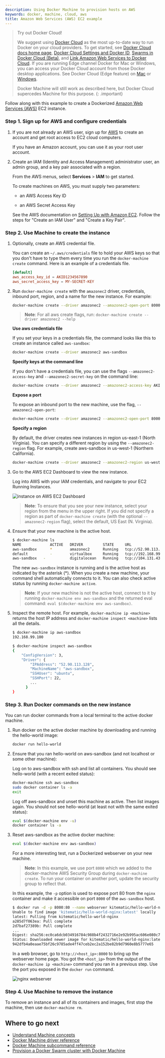 ```yaml
---
description: Using Docker Machine to provision hosts on AWS
keywords: docker, machine, cloud, aws
title: Amazon Web Services (AWS) EC2 example
---
```


> Try out Docker Cloud!
>
> We suggest using [Docker Cloud](https://cloud.docker.com/) as the
most up-to-date way to run Docker on your cloud providers. To get started, see
[Docker Cloud docs home page](/docker-cloud/index.md), [Docker Cloud Settings
and Docker ID](/docker-cloud/dockerid.md), [Swarms in Docker Cloud
(Beta)](/docker-cloud/cloud-swarm/index.md), and [Link Amazon Web Services to
Docker Cloud](/docker-cloud/cloud-swarm/link-aws-swarm.md). If you are running
Edge channel Docker for Mac or Windows, you can access your Docker Cloud account
from those Docker desktop applications. See Docker Cloud (Edge feature) on
[Mac](/docker-for-mac/index.md#docker-cloud-edge-feature) or
[Windows](/docker-for-windows/index.md#docker-cloud-edge-feature).
>
> Docker Machine will still work as described here, but Docker Cloud
supercedes Machine for this purpose.
{: .important}

Follow along with this example to create a Dockerized [Amazon Web Services (AWS)](https://aws.amazon.com/) EC2 instance.

### Step 1. Sign up for AWS and configure credentials

1.  If you are not already an AWS user, sign up for [AWS](https://aws.amazon.com/) to create an account and get root access to EC2 cloud computers.

    If you have an Amazon account, you can use it as your root user account.

2.  Create an IAM (Identity and Access Management) administrator user, an admin group, and a key pair associated with a region.

    From the AWS menus, select **Services** > **IAM** to get started.

    To create machines on AWS, you must supply two parameters:

    * an AWS Access Key ID

    * an AWS Secret Access Key

    See the AWS documentation on [Setting Up with Amazon EC2](http://docs.aws.amazon.com/AWSEC2/latest/UserGuide/get-set-up-for-amazon-ec2.html). Follow the steps for "Create an IAM User" and "Create a Key Pair".

### Step 2. Use Machine to create the instance

1.  Optionally, create an AWS credential file.

    You can create an `~/.aws/credentials` file to hold your AWS keys so that
    you don't have to type them every time you run the `docker-machine create`
    command. Here is an example of a credentials file.

    ```conf
    [default]
    aws_access_key_id = AKID1234567890
    aws_secret_access_key = MY-SECRET-KEY
    ```

2.  Run `docker-machine create` with the `amazonec2` driver, credentials, inbound
    port, region, and a name for the new instance. For example:

    ```bash
    docker-machine create --driver amazonec2 --amazonec2-open-port 8000 --amazonec2-region us-west-1 aws-sandbox
    ```

    > **Note**: For all aws create flags, run: `docker-machine create --driver amazonec2 --help`

    **Use aws credentials file**

    If you set your keys in a credentials file, the command looks like this to
    create an instance called `aws-sandbox`:

    ```bash
    docker-machine create --driver amazonec2 aws-sandbox
    ```

    **Specify keys at the command line**

    If you don't have a credentials file, you can use the flags
    `--amazonec2-access-key` and `--amazonec2-secret-key` on the command line:

    ```bash
    docker-machine create --driver amazonec2 --amazonec2-access-key AKI******* --amazonec2-secret-key 8T93C*******  aws-sandbox
    ```

    **Expose a port**

    To expose an inbound port to the new machine, use the flag, `--amazonec2-open-port`:

    ```bash
    docker-machine create --driver amazonec2 --amazonec2-open-port 8000 aws-sandbox
    ```

    **Specify a region**

    By default, the driver creates new instances in region us-east-1 (North
    Virginia). You can specify a different region by using the
    `--amazonec2-region` flag. For example, create aws-sandbox in us-west-1
    (Northern California).

    ```bash
    docker-machine create --driver amazonec2 --amazonec2-region us-west-1 aws-sandbox
    ```

3.  Go to the AWS EC2 Dashboard to view the new instance.

    Log into AWS with your IAM credentials, and navigate to your EC2 Running Instances.

    ![instance on AWS EC2 Dashboard](../img/aws-instance-east.png)

    > **Note**: To ensure that you see your new instance, select your region from
    > the menu in the upper right. If you did not specify a region as part of
    > `docker-machine create` (with the optional `--amazonec2-region` flag), select
    > the default, US East (N. Virginia).

4.  Ensure that your new machine is the active host.

    ```bash
    $ docker-machine ls
    NAME             ACTIVE   DRIVER         STATE     URL                         SWARM   DOCKER        ERRORS
    aws-sandbox      *        amazonec2      Running   tcp://52.90.113.128:2376            v1.10.0
    default          -        virtualbox     Running   tcp://192.168.99.100:2376           v1.10.0-rc4
    aws-sandbox   -           digitalocean   Running   tcp://104.131.43.236:2376           v1.9.1
    ```

    The new `aws-sandbox` instance is running and is the active host as
    indicated by the asterisk (\*). When you create a new machine, your command
    shell automatically connects to it. You can also check active status by
    running `docker-machine active`.

    > **Note**: If your new machine is not the active host, connect to it by
    running `docker-machine env aws-sandbox` and the returned eval command:
    `eval $(docker-machine env aws-sandbox)`.

5. Inspect the remote host. For example, `docker-machine ip <machine>` returns
the host IP address and `docker-machine inspect <machine>` lists all the
details.

    ```bash
    $ docker-machine ip aws-sandbox
    192.168.99.100

    $ docker-machine inspect aws-sandbox
    {
        "ConfigVersion": 3,
        "Driver": {
            "IPAddress": "52.90.113.128",
            "MachineName": "aws-sandbox",
            "SSHUser": "ubuntu",
            "SSHPort": 22,
            ...
          }
    }
    ```

### Step 3. Run Docker commands on the new instance
You can run docker commands from a local terminal to the active docker machine.

1.  Run docker on the active docker machine by downloading and running the
hello-world image:

    ```bash
    docker run hello-world
    ```

2. Ensure that you ran hello-world on aws-sandbox (and not localhost or some
other machine):

    Log on to aws-sandbox with ssh and list all containers. You should see
    hello-world (with a recent exited status):

    ```bash
    docker-machine ssh aws-sandbox
    sudo docker container ls -a
    exit
    ```

    Log off aws-sandbox and unset this machine as active. Then list images
    again. You should not see hello-world (at least not with the same exited
    status):

    ```bash
    eval $(docker-machine env -u)
    docker container ls -a
    ```
    
3. Reset aws-sandbox as the active docker machine:

    ```bash
    eval $(docker-machine env aws-sandbox)
    ```

    For a more interesting test, run a Dockerized webserver on your new machine.

    > **Note**: In this example, we use port `8000` which we added to the
    > docker-machine AWS Security Group during `docker-machine create`. To run your
    > container on another port, update the security group to reflect that.

    In this example, the `-p` option is used to expose port 80 from the `nginx`
    container and make it accessible on port `8000` of the `aws-sandbox` host.

    ```bash
    $ docker run -d -p 8000:80 --name webserver kitematic/hello-world-nginx
    Unable to find image 'kitematic/hello-world-nginx:latest' locally
    latest: Pulling from kitematic/hello-world-nginx
    a285d7f063ea: Pull complete
    2d7baf27389b: Pull complete
    ...
    Digest: sha256:ec0ca6dcb034916784c988b4f2432716e2e92b995ac606e080c7a54b52b87066
    Status: Downloaded newer image for kitematic/hello-world-nginx:latest
    942dfb4a0eaae75bf26c9785ade4ff47ceb2ec2a152be82b9d7960e8b5777e65
    ```

    In a web browser, go to `http://<host_ip>:8000` to bring up the webserver
    home page. You got the `<host_ip>` from the output of the `docker-machine ip
    <machine>` command you ran in a previous step. Use the port you exposed in
    the `docker run` command.

    ![nginx webserver](../img/nginx-webserver.png)

### Step 4. Use Machine to remove the instance

To remove an instance and all of its containers and images, first stop the
machine, then use `docker-machine rm`.

## Where to go next

-   [Understand Machine concepts](../concepts.md)
-   [Docker Machine driver reference](../drivers/index.md)
-   [Docker Machine subcommand reference](../reference/index.md)
-   [Provision a Docker Swarm cluster with Docker Machine](/swarm/provision-with-machine.md)
